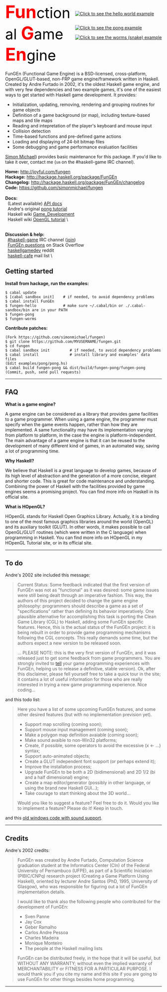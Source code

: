 <style>
/*
body {
    background-color:black;
    color:white;
}
*/
.a {
    font-weight:bold;
    color:red;
    font-size:200%;
}
.b {
    font-weight:normal;
    /* color:#bbb; */
    color:black;
    font-size:smaller;
}
</style>

<div style="float:right; margin:3em 0 1em 1em;">
<a href="https://github.com/simonmichael/fungen/blob/master/examples/hello.hs#L1"><img border=0 src="/site/logo.gif" title="Click to see the hello world example" style="margin-top:2em;"></a>
<br>
<a href="https://github.com/simonmichael/fungen/blob/master/examples/pong/pong.hs#L1"><img border=0 src="/site/pong.png" title="Click to see the pong example" style="margin-top:2em;"></a>
<br>
<a href="https://github.com/simonmichael/fungen/blob/master/examples/worms/worms.hs#L1"><img border=0 src="/site/worms.png" title="Click to see the worms (snake) example" style="margin-top:1em;"></a>
</div>

# <span class="a">Fun<span class="b">ctional</span> G<span class="b">ame</span> En<span class="b">gine</span></span>

FunGEn (Functional Game Engine) is a BSD-licensed, cross-platform,
OpenGL/GLUT-based, non-FRP game engine/framework written in
Haskell. Created by Andre Furtado in 2002, it's the oldest Haskell
game engine, and with very few dependencies and two example games,
it's one of the easiest ways to get started with Haskell game
development. It provides:

* Initialization, updating, removing, rendering and grouping
  routines for game objects
* Definition of a game background (or map), including texture-based
  maps and tile maps
* Reading and intepretation of the player's keyboard and mouse input
* Collision detection
* Time-based functions and pre-defined game actions
* Loading and displaying of 24-bit bitmap files
* Some debugging and game performance evaluation facilities
<!-- * Sound support (windows only, not in current release) -->

[Simon Michael](http://joyful.com)) provides basic maintenance for
this package. If you'd like to take it over, contact me (`sm` on the #haskell-game IRC channel).

**Home:**      <http://joyful.com/fungen> \
**Hackage:**   <http://hackage.haskell.org/package/FunGEn> \
**Changelog:** <http://hackage.haskell.org/package/FunGEn/changelog> \
**Code:**      <https://github.com/simonmichael/fungen> \
\
**Docs:**\
&nbsp; (Latest available) [API docs](http://hackage.haskell.org/packages/archive/FunGEn/0.4.2/doc/html/Graphics-UI-Fungen.html) \
&nbsp; Andre's original [pong tutorial](site/example.html) \
&nbsp; Haskell wiki [Game_Development](http://www.haskell.org/haskellwiki/Game_Development) \
&nbsp; Haskell wiki [OpenGL tutorial](http://www.haskell.org/haskellwiki/OpenGLTutorial1) \
<!-- Updated [pong tutorial](TUTORIAL.html) \ -->
<!-- the [old site](http://www.cin.ufpe.br/~haskell/fungen) \ -->
\
**Discussion & help:**\
&nbsp; [#haskell-game](http://ircbrowse.net/day/haskell-game/today/recent) IRC channel
       ([join](http://webchat.freenode.net/?channels=haskell-game)) \
&nbsp; [FunGEn questions](http://stackoverflow.com/search?tab=newest&q=fungen) on Stack Overflow \
&nbsp; [haskellgamedev](http://www.reddit.com/r/haskellgamedev) reddit \
&nbsp; [haskell-cafe](http://www.haskell.org/haskellwiki/Mailing_lists) mail list \


## Getting started

**Install from hackage, run the examples:**

```
$ cabal update
$ [cabal sandbox init]    # if needed, to avoid dependency problems
$ cabal install FunGEn
$ fungen-hello            # make sure ~/.cabal/bin or ./.cabal-sandbox/bin are in your PATH
$ fungen-pong
$ fungen-worms
```

**Contribute patches:**
```
(Fork https://github.com/simonmichael/fungen)
$ git clone https://github.com/MYUSERNAME/fungen.git
$ cd fungen
$ cabal sandbox init         # if needed, to avoid dependency problems
$ cabal install              # install library and examples' data files
(Edit examples/pong/pong.hs)
$ cabal build fungen-pong && dist/build/fungen-pong/fungen-pong
(Commit, push, send pull requests)
```


---

## FAQ

**What is a game engine?**

A game engine can be considered as a library that provides game facilities
to a game programmer. When using a game engine, the programmer must
specify when the game events happen, rather than how they are
implemented. A same functionality may have its implementation varying from
platform to platform, in the case the engine is platform-independent. The
main advantage of a game engine is that it can be reused to the
development of many different kind of games, in an automated way, saving a
lot of programming time.

**Why Haskell?**

We believe that Haskell is a great language to develop games, because of
its high level of abstraction and the generation of a more concise,
elegant and shorter code. This is great for code maintenance and
understanding. Combining the power of Haskell with the facilities provided
by game engines seems a promising project. You can find more info on
Haskell in its official site.

**What is HOpenGL?**

HOpenGL stands for Haskell Open Graphics Library. Actually, it is a
binding to one of the most famous graphics libraries around the world
(OpenGL) and its auxiliary toolkit (GLUT). In other words, it makes
possible to call OpenGL/GLUT routines (which were written in the C
language) when programming in Haskell. You can find more info on HOpenGL
in my HOpenGL Tutorial site, or in its official site.

---

## To do

Andre's 2002 site included this message:

> Current Status: Some feedback indicated that the first version of FunGEn was not as "functional" as it was desired: some game issues were still being dealt through an imperative fashion. This way, the authors of this project decided to change the game engine philosophy: programmers should describe a game as a set of "specifications" rather than defining its behavior imperatively. One plausible alternative for accomplishing this task
> is porting the Clean Game Library (CGL) to Haskell, adding some FunGEn specific features. Hence, this is the actual status of the FunGEn project: it is being rebuilt in order to provide game programming mechanisms following the CGL
> concepts. This really demands some time, but the authors expect a new version to be released soon.
> 
> ... PLEASE NOTE: this is the very first version of FunGEn, and it was released just to get some feedback from game programmers. You are strongly invited to <A HREF="mailto:awbf@cin.ufpe.br">tell</A> your game programming experiences with FunGEn, helping us to release a definitive, stable version). Ok, after this disclaimer, please fell yourself free to take a quick tour in the site; it contains a lot of useful information for those who are really interested in trying a new game programming experience. Nice coding...

and this todo list:

> Here you have a list of some upcoming FunGEn features, and some other
> desired features (but with no implementation prevision yet).
> 
> - Support map scrolling (coming soon);
> - Support mouse input management (coming soon);
> - Make a polygon map definition avaiable (coming soon);
> - Make sound avaible to non-Win32 platforms;
> - Create, if possible, some operators to avoid the excessive (x <- ...) syntax;
> - Support auto-animated objects;
> - Create a GLUT independent font support (or perhaps extend it);
> - Improve the installation process;
> - Upgrade FunGEn to be both a 2D (bidimensional) and 2D 1/2 (bi and a half dimensional) engine;
> - Create a map editor/generator (possibly in other language, or using the brand new Haskell GUI...);
> - Take courage to start thinking about the 3D world...
> 
> Would you like to suggest a feature? Feel free to do it. Would you like to
> implement a feature? Please do it! Keep in touch.

and this [old windows code with sound support](/site/FunGEn0.1-Win32.zip).


---

## Credits

Andre's 2002 credits:

> FunGEn was created by Andre Furtado, Computation Science graduation
> student at the Informatics Center (CIn) of the Federal University of
> Pernambuco (UFPE), as part of a Scientific Iniciation (PIBIC/CNPq)
> research project (Creating a Game Platform Using Haskell), oriented by
> lecturer Andre Santos (PhD, 1995, University of Glasgow), who was
> responsible for figuring out a lot of FunGEn implementation details.
> 
> I would like to thank also the following people who contributed for the development of FunGEn:
> 
> - Sven Panne
> - Jay Cox
> - Geber Ramalho
> - Carlos Andre Pessoa
> - Charles Madeira
> - Monique Monteiro
> - The people at the Haskell mailing lists
> 
> FunGEn can be distributed freely, in the hope that it will be useful, but
> WITHOUT ANY WARRANTY; without even the implied warranty of MERCHANTABILITY
> or FITNESS FOR A PARTICULAR PURPOSE. I would thank you if you cite my name
> and this site if you are going to use FunGEn for other things besides home
> programming.

---
